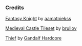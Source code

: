### Credits


[Fantasy Knight](https://aamatniekss.itch.io/fantasy-knight-free-pixelart-animated-character) by [aamatniekss](https://aamatniekss.itch.io/)


[Medieval Castle Tileset](https://brullov.itch.io/2d-platformer-asset-pack-castle-of-despair) by [brullov](https://brullov.itch.io/)



[Thief](https://gandalfhardcore.itch.io/free-pixel-art) by [Gandalf Hardcore](https://gandalfhardcore.itch.io/)